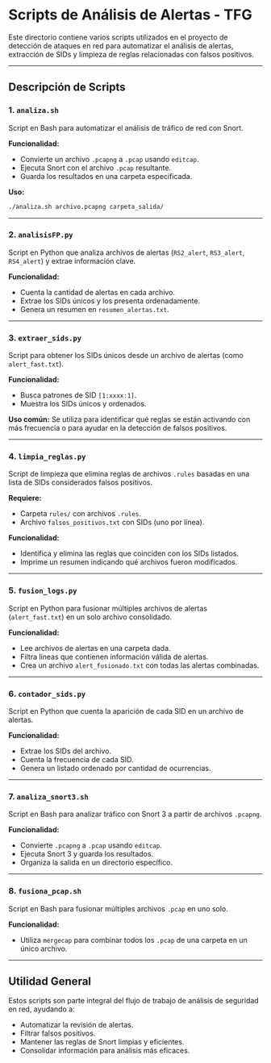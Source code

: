 # Scripts de Análisis de Alertas - TFG

Este directorio contiene varios scripts utilizados en el proyecto de detección de ataques en red para automatizar el análisis de alertas, extracción de SIDs y limpieza de reglas relacionadas con falsos positivos.

---

## Descripción de Scripts

### 1. `analiza.sh`
Script en Bash para automatizar el análisis de tráfico de red con Snort.

**Funcionalidad:**
- Convierte un archivo `.pcapng` a `.pcap` usando `editcap`.
- Ejecuta Snort con el archivo `.pcap` resultante.
- Guarda los resultados en una carpeta especificada.

**Uso:**
```bash
./analiza.sh archivo.pcapng carpeta_salida/
```

---

### 2. `analisisFP.py`
Script en Python que analiza archivos de alertas (`RS2_alert`, `RS3_alert`, `RS4_alert`) y extrae información clave.

**Funcionalidad:**
- Cuenta la cantidad de alertas en cada archivo.
- Extrae los SIDs únicos y los presenta ordenadamente.
- Genera un resumen en `resumen_alertas.txt`.

---

### 3. `extraer_sids.py`
Script para obtener los SIDs únicos desde un archivo de alertas (como `alert_fast.txt`).

**Funcionalidad:**
- Busca patrones de SID `[1:xxxx:1]`.
- Muestra los SIDs únicos y ordenados.

**Uso común:**
Se utiliza para identificar qué reglas se están activando con más frecuencia o para ayudar en la detección de falsos positivos.

---

### 4. `limpia_reglas.py`
Script de limpieza que elimina reglas de archivos `.rules` basadas en una lista de SIDs considerados falsos positivos.

**Requiere:**
- Carpeta `rules/` con archivos `.rules`.
- Archivo `falsos_positivos.txt` con SIDs (uno por línea).

**Funcionalidad:**
- Identifica y elimina las reglas que coinciden con los SIDs listados.
- Imprime un resumen indicando qué archivos fueron modificados.

---

### 5. `fusion_logs.py`
Script en Python para fusionar múltiples archivos de alertas (`alert_fast.txt`) en un solo archivo consolidado.

**Funcionalidad:**
- Lee archivos de alertas en una carpeta dada.
- Filtra líneas que contienen información válida de alertas.
- Crea un archivo `alert_fusionado.txt` con todas las alertas combinadas.

---

### 6. `contador_sids.py`
Script en Python que cuenta la aparición de cada SID en un archivo de alertas.

**Funcionalidad:**
- Extrae los SIDs del archivo.
- Cuenta la frecuencia de cada SID.
- Genera un listado ordenado por cantidad de ocurrencias.

---

### 7. `analiza_snort3.sh`
Script en Bash para analizar tráfico con Snort 3 a partir de archivos `.pcapng`.

**Funcionalidad:**
- Convierte `.pcapng` a `.pcap` usando `editcap`.
- Ejecuta Snort 3 y guarda los resultados.
- Organiza la salida en un directorio específico.

---

### 8. `fusiona_pcap.sh`
Script en Bash para fusionar múltiples archivos `.pcap` en uno solo.

**Funcionalidad:**
- Utiliza `mergecap` para combinar todos los `.pcap` de una carpeta en un único archivo.

---

## Utilidad General

Estos scripts son parte integral del flujo de trabajo de análisis de seguridad en red, ayudando a:
- Automatizar la revisión de alertas.
- Filtrar falsos positivos.
- Mantener las reglas de Snort limpias y eficientes.
- Consolidar información para análisis más eficaces.
